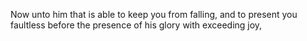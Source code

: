 Now unto him that is able to keep you from falling, and to present you faultless before the presence of his glory with exceeding joy,
